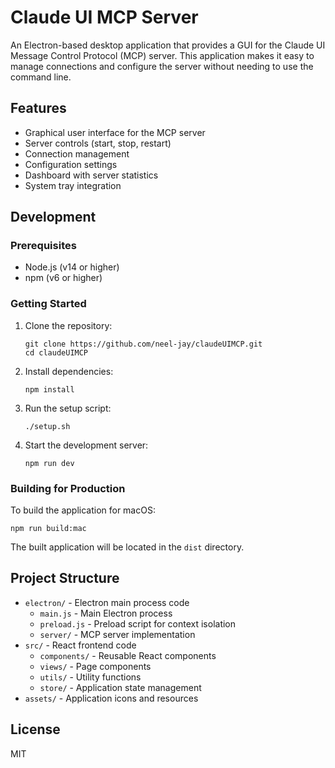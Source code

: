 # Claude UI MCP Server

An Electron-based desktop application that provides a GUI for the Claude UI Message Control Protocol (MCP) server. This application makes it easy to manage connections and configure the server without needing to use the command line.

## Features

- Graphical user interface for the MCP server
- Server controls (start, stop, restart)
- Connection management
- Configuration settings
- Dashboard with server statistics
- System tray integration

## Development

### Prerequisites

- Node.js (v14 or higher)
- npm (v6 or higher)

### Getting Started

1. Clone the repository:
   ```
   git clone https://github.com/neel-jay/claudeUIMCP.git
   cd claudeUIMCP
   ```

2. Install dependencies:
   ```
   npm install
   ```

3. Run the setup script:
   ```
   ./setup.sh
   ```

4. Start the development server:
   ```
   npm run dev
   ```

### Building for Production

To build the application for macOS:

```
npm run build:mac
```

The built application will be located in the `dist` directory.

## Project Structure

- `electron/` - Electron main process code
  - `main.js` - Main Electron process
  - `preload.js` - Preload script for context isolation
  - `server/` - MCP server implementation
- `src/` - React frontend code
  - `components/` - Reusable React components
  - `views/` - Page components
  - `utils/` - Utility functions
  - `store/` - Application state management
- `assets/` - Application icons and resources

## License

MIT
